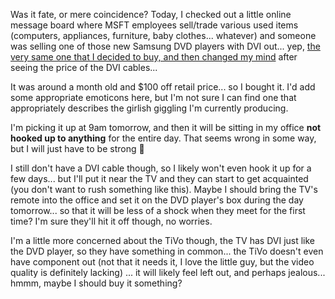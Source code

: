 Was it fate, or mere coincidence? Today, I checked out a little online message board where MSFT employees sell/trade various used items (computers, appliances, furniture, baby clothes... whatever) and someone was selling one of those new Samsung DVD players with DVI out... yep, [the very same one that I decided to buy, and then changed my mind](http://weblogs.asp.net/duncanma/posts/28158.aspx) after seeing the price of the DVI cables...

It was around a month old and $100 off retail price... so I bought it. I'd add some appropriate emoticons here, but I'm not sure I can find one that appropriately describes the girlish giggling I'm currently producing.

I'm picking it up at 9am tomorrow, and then it will be sitting in my office **not hooked up to anything** for the entire day. That seems wrong in some way, but I will just have to be strong 🙂

I still don't have a DVI cable though, so I likely won't even hook it up for a few days... but I'll put it near the TV and they can start to get acquainted (you don't want to rush something like this). Maybe I should bring the TV's remote into the office and set it on the DVD player's box during the day tomorrow... so that it will be less of a shock when they meet for the first time? I'm sure they'll hit it off though, no worries.

I'm a little more concerned about the TiVo though, the TV has DVI just like the DVD player, so they have something in common... the TiVo doesn't even have component out (not that it needs it, I love the little guy, but the video quality is definitely lacking) ... it will likely feel left out, and perhaps jealous... hmmm, maybe I should buy it something?